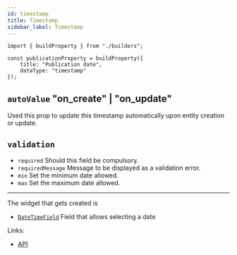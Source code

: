 ```yaml
---
id: timestamp
title: Timestamp
sidebar_label: Timestamp
---
```


```tsx
import { buildProperty } from "./builders";

const publicationProperty = buildProperty({
    title: "Publication date",
    dataType: "timestamp"
});
```
## `autoValue` "on_create" | "on_update"

Used this prop to update this timestamp automatically upon entity creation
or update.

## `validation`

* `required` Should this field be compulsory.
* `requiredMessage` Message to be displayed as a validation error.
* `min` Set the minimum date allowed.
* `max` Set the maximum date allowed.

---

The widget that gets created is
- [`DateTimeField`](../../api/functions/datetimefield) Field that allows selecting a date

Links:
- [API](../../api/interfaces/timestampproperty)
